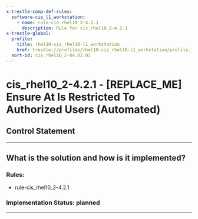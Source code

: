 ```yaml
---
x-trestle-comp-def-rules:
  software-cis_l1_workstation:
    - name: rule-cis_rhel10_2-4.2.1
      description: Rule for cis_rhel10_2-4.2.1
x-trestle-global:
  profile:
    title: rhel10-cis_rhel10-l1_workstation
    href: trestle://profiles/rhel10-cis_rhel10-l1_workstation/profile.json
  sort-id: cis_rhel10_2-04.02.01
---
```


# cis_rhel10_2-4.2.1 - \[REPLACE_ME\] Ensure At Is Restricted To Authorized Users (Automated)

## Control Statement

______________________________________________________________________

## What is the solution and how is it implemented?

<!-- For implementation status enter one of: implemented, partial, planned, alternative, not-applicable -->

<!-- Note that the list of rules under ### Rules: is read-only and changes will not be captured after assembly to JSON -->

<!-- Add control implementation description here for control: cis_rhel10_2-4.2.1 -->

### Rules:

  - rule-cis_rhel10_2-4.2.1

### Implementation Status: planned

______________________________________________________________________
